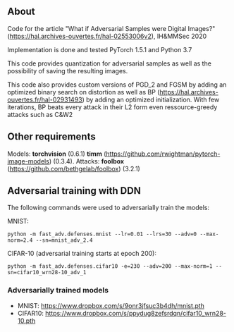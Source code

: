 ## About

Code for the article "What if Adversarial Samples were Digital Images?" (https://hal.archives-ouvertes.fr/hal-02553006v2), IH&MMSec 2020

Implementation is done and tested PyTorch 1.5.1 and Python 3.7

This code provides quantization for adversarial samples as well as the possibility of saving the resulting images. 

This code also provides custom versions of PGD_2 and FGSM by adding an optimized binary search on distortion as well as BP (https://hal.archives-ouvertes.fr/hal-02931493) by adding an optimized initialization. With few iterations, BP beats every attack in their L2 form even ressource-greedy attacks such as C&W2


## Other requirements

Models: 
**torchvision** (0.6.1)
**timm** (https://github.com/rwightman/pytorch-image-models) (0.3.4).
Attacks:
**foolbox** (https://github.com/bethgelab/foolbox) (3.2.1)


## Adversarial training with DDN

The following commands were used to adversarially train the models:

MNIST:
```
python -m fast_adv.defenses.mnist --lr=0.01 --lrs=30 --adv=0 --max-norm=2.4 --sn=mnist_adv_2.4
```

CIFAR-10 (adversarial training starts at epoch 200):
```
python -m fast_adv.defenses.cifar10 -e=230 --adv=200 --max-norm=1 --sn=cifar10_wrn28-10_adv_1
```

### Adversarially trained models 

* MNIST: https://www.dropbox.com/s/9onr3jfsuc3b4dh/mnist.pth
* CIFAR10: https://www.dropbox.com/s/ppydug8zefsrdqn/cifar10_wrn28-10.pth
